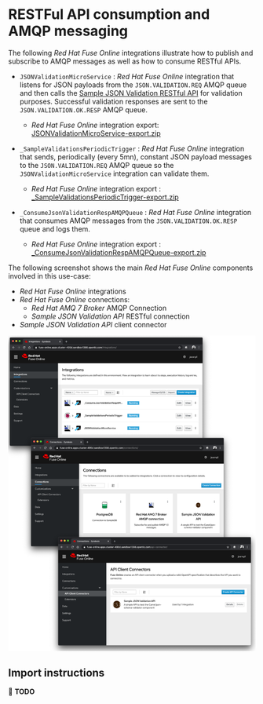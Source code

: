 # RESTFul API consumption and AMQP messaging

The following _Red Hat Fuse Online_ integrations illustrate how to publish and subscribe to AMQP messages as well as how to consume RESTful APIs.

- `JSONValidationMicroService` : _Red Hat Fuse Online_ integration that listens for JSON payloads from the `JSON.VALIDATION.REQ` AMQP queue and then calls the [Sample JSON Validation RESTful API](https://github.com/jeanNyil/fuse-7-springboot-demos/tree/master/sample-json-validation-api) for validation purposes. Successful validation responses are sent to the `JSON.VALIDATION.OK.RESP` AMQP queue.
    - _Red Hat Fuse Online_ integration export: [JSONValidationMicroService-export.zip](./integrations/JSONValidationMicroService-export.zip)

- `_SampleValidationsPeriodicTrigger` : _Red Hat Fuse Online_ integration that sends, periodically (every 5mn), constant JSON payload messages to the `JSON.VALIDATION.REQ` AMQP queue so the `JSONValidationMicroService` integration can validate them.
    - _Red Hat Fuse Online_ integration export : [_SampleValidationsPeriodicTrigger-export.zip](./integrations/_SampleValidationsPeriodicTrigger-export.zip)
    
- `_ConsumeJsonValidationRespAMQPQueue` : _Red Hat Fuse Online_ integration that consumes AMQP messages from the `JSON.VALIDATION.OK.RESP` queue and logs them.
    - _Red Hat Fuse Online_ integration export : [_ConsumeJsonValidationRespAMQPQueue-export.zip](./integrations/_ConsumeJsonValidationRespAMQPQueue-export.zip) 

The following screenshot shows the main _Red Hat Fuse Online_ components involved in this use-case:
- _Red Hat Fuse Online_ integrations
- _Red Hat Fuse Online_ connections:
    - _Red Hat AMQ 7 Broker_ AMQP Connection
    - _Sample JSON Validation API_ RESTful connection
- _Sample JSON Validation API_ client connector


![api-messaging-components.png](../images/api-messaging-components.png)

## Import instructions

:construction: **TODO**

